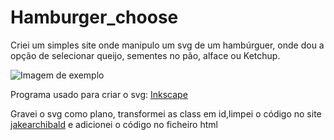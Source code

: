 # Hamburger_choose
Criei um simples site onde manipulo um svg de um hambúrguer, onde dou a opção de selecionar queijo, sementes no pão, alface ou Ketchup.

![Imagem de exemplo](https://db3pap003files.storage.live.com/y4mVZo-8acT-XWPRdDBPKHiFWBGQ5LBDjKUFrEbD_SQL8tzGXhH_qKo3p9HfpY0WMdgjtjQSs3BkmBSJnOebnKgA0XpkVp9zrBbJzMQ31aZ0dII3aVY16OiIWwrO9HzYoU9rZM1oX6Rsy7WJ_IccjOyZFy0vZmbL-eJR2S9DuHymz-wkTtFUlzY-psd0djP5B3p?width=256&height=255&cropmode=none)

Programa usado para criar o svg: [Inkscape](https://inkscape.org/pt/) </p>
Gravei o svg como plano, transformei as class em id,limpei o código no site [jakearchibald](https://jakearchibald.github.io) e adicionei o código no ficheiro html


